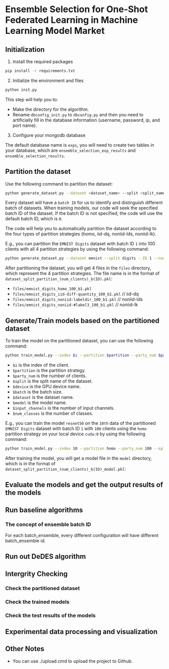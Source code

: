 # Ensemble Selection for One-Shot Federated Learning in Machine Learning Model Market

## Initialization

1. Install the required packages

```bash
pip install -r requirements.txt
```

2. Initialize the environment and files

```bash
python init.py
```

This step will help you to:
* Make the directory for the algorithm.
* Rename `dbconfig_init.py` to `dbconfig.py` and then you need to artificially fill in the database information (username, password, ip, and port name).


3. Configure your mongodb database

The default database name is `exps`, you will need to create two tables in your database, which are `ensemble_selection_exp_results` and `ensemble_selection_results`.

## Partition the dataset

Use the following command to partition the dataset:

```bash
python generate_dataset.py --dataset <dataset_name> --split <split_name> --ID <batch_ID> --num_clients [<num_clients>,<num_clients>,...,<num_clients>]
```

Every dataset will have a `batch ID` for us to identify and distinguish different batch of datasets. When training models, our code will seek the specified batch ID of the dataset. If the batch ID is not specified, the code will use the default batch ID, which is `0`.

The code will help you to automatically partition the dataset according to the four types of partition strategies (homo, iid-dq, noniid-lds, noniid-lk).

E.g., you can partition the `EMNIST Digits` dataset with batch ID `1` into 100 clients with all 4 partition strategies by using the following command:

```bash
python generate_dataset.py --dataset emnist --split digits --ID 1 --num_clients [100]
```

After partitioning the dataset, you will get 4 files in the `files` directory, which represent the 4 partition strategies. The file name is in the format of `dataset_split_partition_(num_clients)_b(ID).pkl`:

* `files/emnist_digits_homo_100_b1.pkl`
* `files/emnist_digits_iid-diff-quantity_100_b1.pkl` // iid-dq
* `files/emnist_digits_noniid-labeldir_100_b1.pkl` // noniid-lds
* `files/emnist_digits_noniid-#label3_100_b1.pkl` // noniid-lk


## Generate/Train models based on the partitioned dataset

To train the model on the partitioned dataset, you can use the following command:

```bash
python train_model.py --index $i --partition $partition --party_num $party_num --split $split --device $device --batch $batch --dataset $dataset --model $model --input_channels $input_channels --num_classes $num_classes
```

* `$i` is the index of the client.
* `$partition` is the partition strategy.
* `$party_num` is the number of clients.
* `$split` is the split name of the dataset.
* `$device` is the GPU device name.
* `$batch` is the batch size.
* `$dataset` is the dataset name.
* `$model` is the model name.
* `$input_channels` is the number of input channels.
* `$num_classes` is the number of classes.

E.g., you can train the model `resnet50` on the `10th` data of the partitioned `EMNIST Digits` dataset with batch ID `1` with `100` clients using the `homo` partition strategy on your local device `cuda:0` by using the following command:

```bash
python train_model.py --index 10 --partition homo --party_num 100 --split digits --device cuda:0 --batch 1 --dataset emnist --model resnet50 --input_channels 1 --num_classes 10
```

After training the model, you will get a model file in the `model` directory, which is in the format of `dataset_split_partition_(num_clients)_b(ID)_model.pkl`:


## Evaluate the models and get the output results of the models

## Run baseline algorithms

### The concept of ensemble batch ID

For each batch_ensemble, every different configuration will have different batch_ensemble id.

## Run out DeDES algorithm

## Intergrity Checking

### Check the partitioned dataset

### Check the trained models

### Check the test results of the models

## Experimental data processing and visualization

## Other Notes

* You can use ./upload.cmd to upload the project to Github.



<!-- For shell scripts, the path of the shell scripts should be the absolute path, i.e., .sh files will be affected by the current directory.

E.g., if you are in the directory of `A/B`, then the following two commands will have **different** results:

```bash
sh B/C.sh # run the script C.sh in the directory of A 
sh C.sh # run the script C.sh in the directory of A/B
```

[//]: # (For python scripts, the path of the python scripts will not be affected by the current directory. E.g., if you are in the directory of `A/B`, then the following two commands will have **same** results:)

[//]: # ()
[//]: # (```bash)

[//]: # (python B/C.py # run the script C.py in the directory of A)

[//]: # (python C.py # run the script C.py in the directory of A/B)

[//]: # (```) -->
